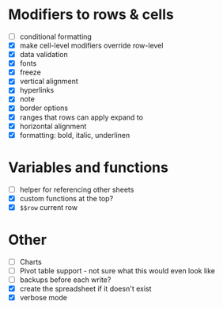 # Modifiers to rows & cells

- [ ] conditional formatting
- [x] make cell-level modifiers override row-level
- [x] data validation
- [x] fonts
- [x] freeze
- [x] vertical alignment
- [x] hyperlinks
- [x] note
- [x] border options
- [x] ranges that rows can apply expand to
- [x] horizontal alignment
- [x] formatting: bold, italic, underlinen

# Variables and functions

- [ ] helper for referencing other sheets
- [x] custom functions at the top?
- [x] `$$row` current row

# Other

- [ ] Charts
- [ ] Pivot table support - not sure what this would even look like
- [ ] backups before each write?
- [x] create the spreadsheet if it doesn't exist
- [x] verbose mode
